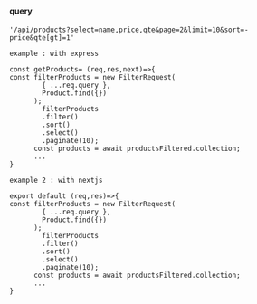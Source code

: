 
#### query 
`'/api/products?select=name,price,qte&page=2&limit=10&sort=-price&qte[gt]=1'`

`example : with express`
```
const getProducts= (req,res,next)=>{
const filterProducts = new FilterRequest(
        { ...req.query },
        Product.find({})
      );
        filterProducts
        .filter()
        .sort()
        .select()
        .paginate(10);
      const products = await productsFiltered.collection;
      ...
}
```
`example 2 : with nextjs`
```
export default (req,res)=>{
const filterProducts = new FilterRequest(
        { ...req.query },
        Product.find({})
      );
        filterProducts
        .filter()
        .sort()
        .select()
        .paginate(10);
      const products = await productsFiltered.collection;
      ...
}
```